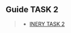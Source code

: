 ## Guide TASK 2
>- [INERY TASK 2](https://mirror.xyz/megumii.eth/J61UfKpUOysb15WwJGGImc2431CCJNuiaLM7FegRNoA)
